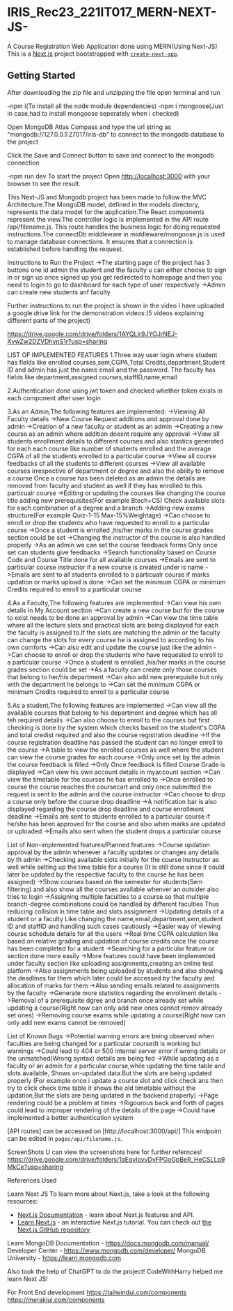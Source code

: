 # IRIS_Rec23_221IT017_MERN-NEXT-JS-
A Course Registration Web Application done using MERN(Using Next-JS) 
This is a [Next.js](https://nextjs.org/) project bootstrapped with [`create-next-app`](https://github.com/vercel/next.js/tree/canary/packages/create-next-app).

## Getting Started
After downloading the zip file and unzipping the file open terminal and run 

-npm i(To install all the node module dependencies)
-npm i mongoose(Just in case,had to install mongoose seperately when i checked)

Open MongoDB Atlas Compass and type the url string as "mongodb://127.0.0.1:27017/iris-db" to connect to the mongodb database to the project

Click the Save and Connect button to save and connect to the mongodb connection 

-npm run dev 
To start the project 
Open [http://localhost:3000](http://localhost:3000) with your browser to see the result.

This Next-JS and Mongodb project has been made to follow the MVC Architecture.The MongoDB model, defined in the models directory, represents the data model for the application.The React components represent the view.The controller logic is implemented in the API route /api/filename.js. This route handles the business logic for doing requested instructions.The connectDb middleware in middleware/mongoose.js is used to manage database connections. It ensures that a connection is established before handling the request.

Instructions to Run the Project
->The starting page of the project has 3 buttons one id admin the student and the faculty u can either choose to sign in or sign up once signed up you get redirected to homepage and then you need to login to go to dashboard for each type of user respectively
->Admin can create new students anf faculty 

Further instructions to run the project is shown in the video
I have uploaded a google drive link for the demonstration videos:(5 videos explaining different parts of the project)

https://drive.google.com/drive/folders/1AYQLIr9JYOJrNEJ-XvwZw2DZVDhynS1r?usp=sharing

LIST OF IMPLEMENTED FEATURES
1.Three way user login where student has fields like enrolled courses,sem,CGPA,Total Credits,department,Student ID and admin has just the name email and the password.
The faculty has fields like department,assigned courses,staffID,name,email

2.Authentication done using jwt token and checked whether token exists in each component after user login

3.As an Admin,The following features are implemented:
->Viewing All Faculty details
->New Course Request additions and approval done by admin
->Creation of a new faculty or student as an admin
->Creating a new course as an admin where addition doesnt require any approval
->View all students enrollment details to different courses and also stastics generated for each each course like number of students enrolled and the average CGPA of all the students enrolled to a particular course
->View all course feedbacks of all the students to different courses
->View all available courses irrespective of department or degree and also the ability to remove a course
Once a course has been deleted as an admin the details are removed from faculty and student as well if they has enrolled to this particualr course
->Editing or updating the courses like changing the course title adding new prerequisites(For example Btech+CS)
Check available slots for each combination of a degree and a branch
->Adding new exams structure(For example Quiz-1-15 Max-15%Weightage)
->Can choose to enroll or drop the students who have requested to enroll to a particular course
->Once a student is enrolled ,his/her marks in the course grades section could be set 
->Changing the instructor of the course is also handled properly
->As an admin we can set the course feedback forms
Only once set can students give feedbacks
->Search functionality based on Course Code and Course Title done for all available courses
->Emails are sent to particular course instructor if a new course is created under is name
->Emails are sent to all students enrolled to a particualr course if marks updation or marks upload is done
->Can set the minimum CGPA or minimum Credits required to enroll to a particular course

4.As a Faculty,The following features are implemented
->Can view his own details in My Account section
->Can create a new course but for the course to exist needs to be done an approval by admin
->Can view the time table where all the lecture slots and practical slots are being displayed for each the faculty is assigned to.If the slots are matching the admin or the faculty can change the slots for every course he is assigned to according to his own comforts
->Can also edit and update the course just like the admin
->Can choose to enroll or drop the students who have requested to enroll to a particular course
->Once a student is enrolled ,his/her marks in the course grades section could be set 
->As a faculty can create only those courses that belong to her/his department
->Can also add new prerequisite but only with the department he belongs to
->Can set the minimum CGPA or minimum Credits required to enroll to a particular course


5.As a student,The following features are implemented
->Can view all the available courses that belong to his department and degree which has all teh required details
->Can also choose to enroll to the courses but first checking is done by the system which checks based on the student's CGPA and total credist required and also the course registration deadline
->If the course registration deadline has passed the student can no longer enroll to the course
->A table to view the enrolled courses as well where the student can view the course grades for each course 
->Only once set by the admin the course feedback is filled
->Only Once feedback is filled Course Grade is displayed
->Can view his own account details in myaccount section
->Can view the timetable for the courses he has enrolled to 
->Once enrolled to course the course reaches the coursecart and only once submitted the request is sent to the admin and the course instructor
->Can choose to drop a course only before the course drop deadline
->A notification bar is also displayed regarding the course drop deadline and course enrollment deadline
->Emails are sent to students enrolled to a particular course if he/she has been approved for the course and also when marks are updated or uploaded
->Emails also sent when the student drops a particular course


List of Non-implemented features/Planned features
->Course updation approval by the admin whenever a faculty updates or changes any details by th admin
->Checking available slots initially for the course instructor as well while setting up the time table for a course
(It is still done since it could later be updated by the respective faculty to the course he has been assigned)
->Show courses based on the semester for students(Sem filtering) and also show all the courses available whenver an outsider also tries to login
->Assigning multiple faculties to a course so that multiple branch-degree combinations could be handled by different faculties
Thus reducing collision in time table and slots assignment
->Updating details of a student or a faculty
Like changing the name,email,department,sem,student ID and staffID and handling such cases cautiously
->Easier way of viewing course schedule details for all the users
->Real time CGPA calculation like based on relative grading and updation of course credits once the course has been completed for a student
->Searching for a particular feature or section done more easily
->More features could have been implemented under faculty section like uploading assignments,creating an online test platform
->Also assignments being uploaded by students and also showing the deadlines for them which later could be accessed by the faculty and allocation of marks for them
->Also sending emails related to assignments by the faculty
->Generate more statistics regarding the enrollment details
->Removal of a prerequisite dgree and branch once already set while updating a course(Right now can only add new ones cannot remov already set ones)
->Removing course exams while updating a course(Right now can only add new exams cannot be removed)

List of Known Bugs
->Potential warning errors are being observed when faculties are being changed for a particular course(It is working but warnings
->Could lead to 404 or 500 internal server error if wrong details or the unmatched(Wrong syntax) details are being fed
->While updating as a faculty or an admin for a particular course,while updating the time table and slots available,
Shows un-updated data.But the slots are being updated properly
(For example once i update a course slot and click check ans then try to click check time table it shows the old timetable without the updation,But the slots are being updated in the backend properly)
->Page rendering could be a problem at times
->Rigourous back and forth of pages could lead to improper rendering of the details of the page
->Could have implemented a better authentication system


[API routes] can be accessed on [http://localhost:3000/api/] This endpoint can be edited in `pages/api/filename.js`.

ScreenShots
U can view the screenshots here for further refernces!
https://drive.google.com/drive/folders/1aEgyIoyvDyFPGoGpBeR_HeCSLLp9MkCe?usp=sharing



References Used

Learn Next JS
To learn more about Next.js, take a look at the following resources:
- [Next.js Documentation](https://nextjs.org/docs) - learn about Next.js features and API.
- [Learn Next.js](https://nextjs.org/learn) - an interactive Next.js tutorial.
You can check out [the Next.js GitHub repository](https://github.com/vercel/next.js/)

Learn MongoDB
Documentation - https://docs.mongodb.com/manual/
Developer Center - https://www.mongodb.com/developer/
MongoDB University - https://learn.mongodb.com

Also took the help of ChatGPT to do the project!
CodeWithHarry helped me learn Next JS!

For Front End development
https://tailwindui.com/components
https://merakiui.com/components

